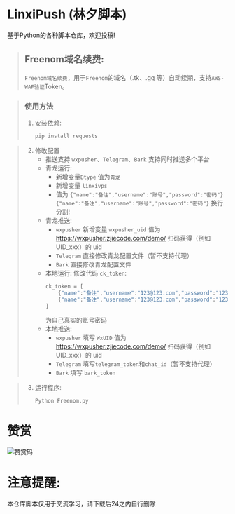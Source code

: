 # LinxiPush (林夕脚本)

基于Python的各种脚本仓库，欢迎投稿!

> ## Freenom域名续费:
> `Freenom域名续费`，用于`Freenom`的域名（.tk、.gq 等）自动续期，支持`AWS-WAF验证`Token。

> ### 使用方法
> 1. 安装依赖:
>    ```bash
>    pip install requests
>    ```

> 2. 修改配置
>    - 推送支持 `wxpusher`、`Telegram`、`Bark` 支持同时推送多个平台
>    - 青龙运行:
>        - 新增变量`Btype` 值为`青龙`
>        - 新增变量 `linxivps`
>        - 值为 `{"name":"备注","username":"账号","password":"密码"}`
>          `{"name":"备注","username":"账号","password":"密码"}` 换行分割!
>    - 青龙推送:
>        - `wxpusher` 新增变量 `wxpusher_uid` 值为 https://wxpusher.zjiecode.com/demo/ 扫码获得（例如UID_xxx）的 uid
>        - `Telegram` 直接修改青龙配置文件（暂不支持代理）
>        - `Bark` 直接修改青龙配置文件
>    - 本地运行:
>      修改代码 `ck_token`:
>      ```python
>      ck_token = [
>          {"name":"备注","username":"123@123.com","password":"123456"},
>          {"name":"备注","username":"123@123.com","password":"123456"}
>      ]
>      ```
>      为自己真实的账号密码
>    - 本地推送:
>        - `wxpusher` 填写 `WxUID` 值为 https://wxpusher.zjiecode.com/demo/ 扫码获得（例如UID_xxx）的 uid
>        - `Telegram` 填写`telegram_token`和`chat_id`（暂不支持代理）
>        - `Bark` 填写 `bark_token`


> 3. 运行程序:
>    ```bash
>    Python Freenom.py
>    ```

# 赞赏
![赞赏码](https://github.com/linxi-520/LinxiPush/blob/main/yzsm.png)

# 注意提醒:
本仓库脚本仅用于交流学习，请下载后24之内自行删除
